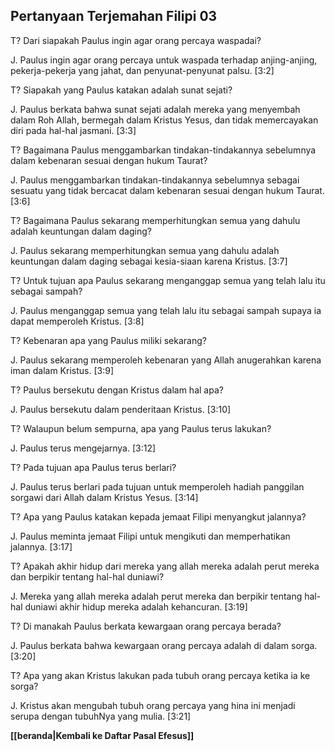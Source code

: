## Pertanyaan Terjemahan Filipi 03 ##

T? Dari siapakah Paulus ingin agar orang percaya waspadai?

J. Paulus ingin agar orang percaya untuk waspada terhadap anjing-anjing, pekerja-pekerja yang jahat, dan penyunat-penyunat palsu. [3:2]

T? Siapakah yang Paulus katakan adalah sunat sejati?

J. Paulus berkata bahwa sunat sejati adalah mereka yang menyembah dalam Roh Allah, bermegah dalam Kristus Yesus, dan tidak memercayakan diri pada hal-hal jasmani. [3:3]

T? Bagaimana Paulus menggambarkan tindakan-tindakannya sebelumnya dalam kebenaran sesuai dengan hukum Taurat?

J. Paulus menggambarkan tindakan-tindakannya sebelumnya sebagai sesuatu yang tidak bercacat dalam kebenaran sesuai dengan hukum Taurat. [3:6]

T? Bagaimana Paulus sekarang memperhitungkan semua yang dahulu adalah keuntungan dalam daging?

J. Paulus sekarang memperhitungkan semua yang dahulu adalah keuntungan dalam daging sebagai kesia-siaan karena Kristus. [3:7]

T? Untuk tujuan apa Paulus sekarang menganggap semua yang telah lalu itu sebagai sampah?

J. Paulus menganggap semua yang telah lalu itu sebagai sampah supaya ia dapat memperoleh Kristus. [3:8]

T? Kebenaran apa yang Paulus miliki sekarang?

J. Paulus sekarang memperoleh kebenaran yang Allah anugerahkan karena iman dalam Kristus. [3:9]

T? Paulus bersekutu dengan Kristus dalam hal apa?

J. Paulus bersekutu dalam penderitaan Kristus. [3:10]

T? Walaupun belum sempurna, apa yang Paulus terus lakukan?

J. Paulus terus mengejarnya. [3:12]

T? Pada tujuan apa Paulus terus berlari?

J. Paulus terus berlari pada tujuan untuk memperoleh hadiah panggilan sorgawi dari Allah dalam Kristus Yesus. [3:14]

T? Apa yang Paulus katakan kepada jemaat Filipi menyangkut jalannya?

J. Paulus meminta jemaat Filipi untuk mengikuti dan memperhatikan jalannya. [3:17]

T? Apakah akhir hidup dari mereka yang allah mereka adalah perut mereka dan berpikir tentang hal-hal duniawi?

J. Mereka yang allah mereka adalah perut mereka dan berpikir tentang hal-hal duniawi akhir hidup mereka adalah kehancuran. [3:19]

T? Di manakah Paulus berkata kewargaan orang percaya berada?

J. Paulus berkata bahwa kewargaan orang percaya adalah di dalam sorga. [3:20]

T? Apa yang akan Kristus lakukan pada tubuh orang percaya ketika ia ke sorga?

J. Kristus akan mengubah tubuh orang percaya yang hina ini menjadi serupa dengan tubuhNya yang mulia. [3:21]

__[[beranda|Kembali ke Daftar Pasal Efesus]]__

